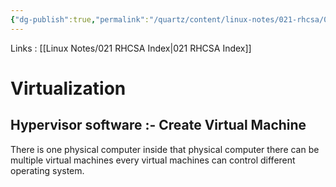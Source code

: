 ```yaml
---
{"dg-publish":true,"permalink":"/quartz/content/linux-notes/021-rhcsa/021-1-fundamentals-of-computer/021-1-8-virtualization/","noteIcon":"","created":"2023-10-14T22:10:59.515+05:30","updated":"2023-10-14T17:25:19.710+05:30"}
---
```


Links : [[Linux Notes/021 RHCSA Index\|021 RHCSA Index]]

# Virtualization

<style> .container {font-family: sans-serif; text-align: center;} .button-wrapper button {z-index: 1;height: 40px; width: 100px; margin: 10px;padding: 5px;} .excalidraw .App-menu_top .buttonList { display: flex;} .excalidraw-wrapper { height: 800px; margin: 50px; position: relative;} :root[dir="ltr"] .excalidraw .layer-ui__wrapper .zen-mode-transition.App-menu_bottom--transition-left {transform: none;} </style><script src="https://cdn.jsdelivr.net/npm/react@17/umd/react.production.min.js"></script><script src="https://cdn.jsdelivr.net/npm/react-dom@17/umd/react-dom.production.min.js"></script><script type="text/javascript" src="https://cdn.jsdelivr.net/npm/@excalidraw/excalidraw@0/dist/excalidraw.production.min.js"></script><div id="Virtualizationexcalidraw.md1"></div><script>(function(){const InitialData={"type":"excalidraw","version":2,"source":"https://github.com/zsviczian/obsidian-excalidraw-plugin/releases/tag/1.9.19","elements":[{"id":"QmKlTUI9G6iCQ_LeWNNOa","type":"rectangle","x":-212.5416259765625,"y":-198.1614532470703,"width":456,"height":244.00001525878906,"angle":0,"strokeColor":"#1e1e1e","backgroundColor":"transparent","fillStyle":"hachure","strokeWidth":1,"strokeStyle":"solid","roughness":1,"opacity":100,"groupIds":[],"frameId":null,"roundness":{"type":3},"seed":1634334330,"version":97,"versionNonce":1083957370,"isDeleted":false,"boundElements":[{"id":"MG77zlRuOI1tdZ3j0Js_k","type":"arrow"}],"updated":1694857293769,"link":null,"locked":false},{"id":"BKqFr7j8JnU9x3ECRIqGx","type":"rectangle","x":-181.54165649414062,"y":-164.66144561767578,"width":108,"height":59,"angle":0,"strokeColor":"#1e1e1e","backgroundColor":"transparent","fillStyle":"hachure","strokeWidth":1,"strokeStyle":"solid","roughness":1,"opacity":100,"groupIds":[],"frameId":null,"roundness":{"type":3},"seed":120241786,"version":38,"versionNonce":2048327334,"isDeleted":false,"boundElements":[{"type":"text","id":"xT4wi9YH"}],"updated":1694857250038,"link":null,"locked":false},{"id":"xT4wi9YH","type":"text","x":-140.37165069580078,"y":-147.66144561767578,"width":25.659988403320312,"height":25,"angle":0,"strokeColor":"#1e1e1e","backgroundColor":"transparent","fillStyle":"hachure","strokeWidth":1,"strokeStyle":"solid","roughness":1,"opacity":100,"groupIds":[],"frameId":null,"roundness":null,"seed":201366074,"version":3,"versionNonce":1048334374,"isDeleted":false,"boundElements":null,"updated":1694857248718,"link":null,"locked":false,"text":"VM","rawText":"VM","fontSize":20,"fontFamily":1,"textAlign":"center","verticalAlign":"middle","baseline":17,"containerId":"BKqFr7j8JnU9x3ECRIqGx","originalText":"VM","lineHeight":1.25},{"type":"rectangle","version":65,"versionNonce":839718246,"isDeleted":false,"id":"IXt5uP7zUZYVER_pqYcbw","fillStyle":"hachure","strokeWidth":1,"strokeStyle":"solid","roughness":1,"opacity":100,"angle":0,"x":-44.54150390625,"y":-167.6614532470703,"strokeColor":"#1e1e1e","backgroundColor":"transparent","width":108,"height":59,"seed":936970810,"groupIds":[],"frameId":null,"roundness":{"type":3},"boundElements":[{"type":"text","id":"XnFSkzLK"}],"updated":1694857253420,"link":null,"locked":false},{"id":"XnFSkzLK","type":"text","x":-3.3714981079101562,"y":-150.6614532470703,"width":25.659988403320312,"height":25,"angle":0,"strokeColor":"#1e1e1e","backgroundColor":"transparent","fillStyle":"hachure","strokeWidth":1,"strokeStyle":"solid","roughness":1,"opacity":100,"groupIds":[],"frameId":null,"roundness":null,"seed":1276723066,"version":3,"versionNonce":509941478,"isDeleted":false,"boundElements":null,"updated":1694857251572,"link":null,"locked":false,"text":"VM","rawText":"VM","fontSize":20,"fontFamily":1,"textAlign":"center","verticalAlign":"middle","baseline":17,"containerId":"IXt5uP7zUZYVER_pqYcbw","originalText":"VM","lineHeight":1.25},{"type":"rectangle","version":101,"versionNonce":784614438,"isDeleted":false,"id":"MAXP2myjSI-8HqKAJ2pbE","fillStyle":"hachure","strokeWidth":1,"strokeStyle":"solid","roughness":1,"opacity":100,"angle":0,"x":91.4583740234375,"y":-168.328125,"strokeColor":"#1e1e1e","backgroundColor":"transparent","width":108,"height":59,"seed":382123130,"groupIds":[],"frameId":null,"roundness":{"type":3},"boundElements":[{"type":"text","id":"Mj71dcRL"}],"updated":1694857256768,"link":null,"locked":false},{"id":"Mj71dcRL","type":"text","x":132.62837982177734,"y":-151.328125,"width":25.659988403320312,"height":25,"angle":0,"strokeColor":"#1e1e1e","backgroundColor":"transparent","fillStyle":"hachure","strokeWidth":1,"strokeStyle":"solid","roughness":1,"opacity":100,"groupIds":[],"frameId":null,"roundness":null,"seed":1788628154,"version":3,"versionNonce":1609889190,"isDeleted":false,"boundElements":null,"updated":1694857255012,"link":null,"locked":false,"text":"VM","rawText":"VM","fontSize":20,"fontFamily":1,"textAlign":"center","verticalAlign":"middle","baseline":17,"containerId":"MAXP2myjSI-8HqKAJ2pbE","originalText":"VM","lineHeight":1.25},{"type":"rectangle","version":85,"versionNonce":931260838,"isDeleted":false,"id":"Mm92-YJOAG4OX8NlZ4-4Z","fillStyle":"hachure","strokeWidth":1,"strokeStyle":"solid","roughness":1,"opacity":100,"angle":0,"x":-36.5416259765625,"y":-45.661468505859375,"strokeColor":"#1e1e1e","backgroundColor":"transparent","width":108,"height":59,"seed":10393274,"groupIds":[],"frameId":null,"roundness":{"type":3},"boundElements":[{"type":"text","id":"09DoWwwc"}],"updated":1694857262568,"link":null,"locked":false},{"id":"09DoWwwc","type":"text","x":4.628379821777344,"y":-28.661468505859375,"width":25.659988403320312,"height":25,"angle":0,"strokeColor":"#1e1e1e","backgroundColor":"transparent","fillStyle":"hachure","strokeWidth":1,"strokeStyle":"solid","roughness":1,"opacity":100,"groupIds":[],"frameId":null,"roundness":null,"seed":2140512058,"version":3,"versionNonce":1544944422,"isDeleted":false,"boundElements":null,"updated":1694857260942,"link":null,"locked":false,"text":"VM","rawText":"VM","fontSize":20,"fontFamily":1,"textAlign":"center","verticalAlign":"middle","baseline":17,"containerId":"Mm92-YJOAG4OX8NlZ4-4Z","originalText":"VM","lineHeight":1.25},{"type":"rectangle","version":58,"versionNonce":1167064422,"isDeleted":false,"id":"f9sgegNJRyH-rFoAHfT90","fillStyle":"hachure","strokeWidth":1,"strokeStyle":"solid","roughness":1,"opacity":100,"angle":0,"x":93.4583740234375,"y":-46.994781494140625,"strokeColor":"#1e1e1e","backgroundColor":"transparent","width":108,"height":59,"seed":1555142906,"groupIds":[],"frameId":null,"roundness":{"type":3},"boundElements":[{"type":"text","id":"UB6GIS4m"}],"updated":1694857268987,"link":null,"locked":false},{"id":"UB6GIS4m","type":"text","x":134.62837982177734,"y":-29.994781494140625,"width":25.659988403320312,"height":25,"angle":0,"strokeColor":"#1e1e1e","backgroundColor":"transparent","fillStyle":"hachure","strokeWidth":1,"strokeStyle":"solid","roughness":1,"opacity":100,"groupIds":[],"frameId":null,"roundness":null,"seed":413849466,"version":3,"versionNonce":369229542,"isDeleted":false,"boundElements":null,"updated":1694857267588,"link":null,"locked":false,"text":"VM","rawText":"VM","fontSize":20,"fontFamily":1,"textAlign":"center","verticalAlign":"middle","baseline":17,"containerId":"f9sgegNJRyH-rFoAHfT90","originalText":"VM","lineHeight":1.25},{"type":"rectangle","version":55,"versionNonce":1374075494,"isDeleted":false,"id":"GQqDU0Y1t_P5DcuQTS4m1","fillStyle":"hachure","strokeWidth":1,"strokeStyle":"solid","roughness":1,"opacity":100,"angle":0,"x":-180.875,"y":-47.994781494140625,"strokeColor":"#1e1e1e","backgroundColor":"transparent","width":108,"height":59,"seed":670090042,"groupIds":[],"frameId":null,"roundness":{"type":3},"boundElements":[{"type":"text","id":"mBUJMU8r"},{"id":"FrUolBDJ1HIoIHHe2Q3KH","type":"arrow"}],"updated":1694857300785,"link":null,"locked":false},{"id":"mBUJMU8r","type":"text","x":-139.70499420166016,"y":-30.994781494140625,"width":25.659988403320312,"height":25,"angle":0,"strokeColor":"#1e1e1e","backgroundColor":"transparent","fillStyle":"hachure","strokeWidth":1,"strokeStyle":"solid","roughness":1,"opacity":100,"groupIds":[],"frameId":null,"roundness":null,"seed":583975418,"version":3,"versionNonce":1385622630,"isDeleted":false,"boundElements":null,"updated":1694857258070,"link":null,"locked":false,"text":"VM","rawText":"VM","fontSize":20,"fontFamily":1,"textAlign":"center","verticalAlign":"middle","baseline":17,"containerId":"GQqDU0Y1t_P5DcuQTS4m1","originalText":"VM","lineHeight":1.25},{"id":"MG77zlRuOI1tdZ3j0Js_k","type":"arrow","x":135.4583740234375,"y":71.171875,"width":2.6666259765625,"height":98.66668701171875,"angle":0,"strokeColor":"#1e1e1e","backgroundColor":"transparent","fillStyle":"hachure","strokeWidth":1,"strokeStyle":"solid","roughness":1,"opacity":100,"groupIds":[],"frameId":null,"roundness":{"type":2},"seed":1119314086,"version":71,"versionNonce":146008314,"isDeleted":false,"boundElements":null,"updated":1694857332603,"link":null,"locked":false,"points":[[0,0],[2.6666259765625,98.66668701171875]],"lastCommittedPoint":null,"startBinding":{"elementId":"QmKlTUI9G6iCQ_LeWNNOa","focus":-0.5015973241926905,"gap":25.33331298828125},"endBinding":{"elementId":"Krevupi3","focus":-0.05488105631143857,"gap":13.33331298828125},"startArrowhead":null,"endArrowhead":"arrow"},{"id":"FrUolBDJ1HIoIHHe2Q3KH","type":"arrow","x":-141.875,"y":25.83856201171875,"width":2,"height":119.33331298828125,"angle":0,"strokeColor":"#1e1e1e","backgroundColor":"transparent","fillStyle":"hachure","strokeWidth":1,"strokeStyle":"solid","roughness":1,"opacity":100,"groupIds":[],"frameId":null,"roundness":{"type":2},"seed":838713658,"version":62,"versionNonce":916408250,"isDeleted":false,"boundElements":null,"updated":1694857329737,"link":null,"locked":false,"points":[[0,0],[-2,119.33331298828125]],"lastCommittedPoint":null,"startBinding":{"elementId":"GQqDU0Y1t_P5DcuQTS4m1","focus":0.2616228348823514,"gap":14.833343505859375},"endBinding":{"elementId":"jeP0sZvD","focus":-0.1329278452656827,"gap":12},"startArrowhead":null,"endArrowhead":"arrow"},{"id":"Krevupi3","type":"text","x":56.125,"y":183.171875,"width":175.03982543945312,"height":25,"angle":0,"strokeColor":"#1e1e1e","backgroundColor":"transparent","fillStyle":"hachure","strokeWidth":1,"strokeStyle":"solid","roughness":1,"opacity":100,"groupIds":[],"frameId":null,"roundness":null,"seed":1830541542,"version":39,"versionNonce":989903290,"isDeleted":false,"boundElements":[{"id":"MG77zlRuOI1tdZ3j0Js_k","type":"arrow"}],"updated":1694857332603,"link":null,"locked":false,"text":"Physical Computer","rawText":"Physical Computer","fontSize":20,"fontFamily":1,"textAlign":"left","verticalAlign":"top","baseline":17,"containerId":null,"originalText":"Physical Computer","lineHeight":1.25},{"id":"jeP0sZvD","type":"text","x":-216.875,"y":157.171875,"width":167.49986267089844,"height":25,"angle":0,"strokeColor":"#1e1e1e","backgroundColor":"transparent","fillStyle":"hachure","strokeWidth":1,"strokeStyle":"solid","roughness":1,"opacity":100,"groupIds":[],"frameId":null,"roundness":null,"seed":953264614,"version":42,"versionNonce":965886074,"isDeleted":false,"boundElements":[{"id":"FrUolBDJ1HIoIHHe2Q3KH","type":"arrow"}],"updated":1694857329737,"link":null,"locked":false,"text":"Independent VM's","rawText":"Independent VM's","fontSize":20,"fontFamily":1,"textAlign":"left","verticalAlign":"top","baseline":17,"containerId":null,"originalText":"Independent VM's","lineHeight":1.25},{"id":"jzY62PhY","type":"text","x":117.125,"y":-16.828125,"width":10,"height":25,"angle":0,"strokeColor":"#1e1e1e","backgroundColor":"transparent","fillStyle":"hachure","strokeWidth":1,"strokeStyle":"solid","roughness":1,"opacity":100,"groupIds":[],"frameId":null,"roundness":null,"seed":796255354,"version":2,"versionNonce":1123435366,"isDeleted":true,"boundElements":null,"updated":1694857264994,"link":null,"locked":false,"text":"","rawText":"","fontSize":20,"fontFamily":1,"textAlign":"left","verticalAlign":"top","baseline":17,"containerId":null,"originalText":"","lineHeight":1.25}],"appState":{"theme":"dark","viewBackgroundColor":"#ffffff","currentItemStrokeColor":"#1e1e1e","currentItemBackgroundColor":"transparent","currentItemFillStyle":"hachure","currentItemStrokeWidth":1,"currentItemStrokeStyle":"solid","currentItemRoughness":1,"currentItemOpacity":100,"currentItemFontFamily":1,"currentItemFontSize":20,"currentItemTextAlign":"left","currentItemStartArrowhead":null,"currentItemEndArrowhead":"arrow","scrollX":247.125,"scrollY":297.171875,"zoom":{"value":1},"currentItemRoundness":"round","gridSize":null,"gridColor":{"Bold":"#C9C9C9FF","Regular":"#EDEDEDFF"},"currentStrokeOptions":null,"previousGridSize":null,"frameRendering":{"enabled":true,"clip":true,"name":true,"outline":true}},"files":{}};InitialData.scrollToContent=true;App=()=>{const e=React.useRef(null),t=React.useRef(null),[n,i]=React.useState({width:void 0,height:void 0});return React.useEffect(()=>{i({width:t.current.getBoundingClientRect().width,height:t.current.getBoundingClientRect().height});const e=()=>{i({width:t.current.getBoundingClientRect().width,height:t.current.getBoundingClientRect().height})};return window.addEventListener("resize",e),()=>window.removeEventListener("resize",e)},[t]),React.createElement(React.Fragment,null,React.createElement("div",{className:"excalidraw-wrapper",ref:t},React.createElement(ExcalidrawLib.Excalidraw,{ref:e,width:n.width,height:n.height,initialData:InitialData,viewModeEnabled:!0,zenModeEnabled:!0,gridModeEnabled:!1})))},excalidrawWrapper=document.getElementById("Virtualizationexcalidraw.md1");ReactDOM.render(React.createElement(App),excalidrawWrapper);})();</script>

## Hypervisor software :- Create Virtual Machine

  There is one physical computer inside that physical computer there can be multiple virtual machines every virtual machines can control different operating system.


<div id="Virtualization_2excalidraw.md2"></div><script>(function(){const InitialData={"type":"excalidraw","version":2,"source":"https://github.com/zsviczian/obsidian-excalidraw-plugin/releases/tag/1.9.19","elements":[{"id":"f7RZIvSGGXM_IvIhiiJxn","type":"rectangle","x":-205.875,"y":-180.66144561767578,"width":104,"height":87,"angle":0,"strokeColor":"#1e1e1e","backgroundColor":"transparent","fillStyle":"hachure","strokeWidth":1,"strokeStyle":"solid","roughness":1,"opacity":100,"groupIds":[],"frameId":null,"roundness":{"type":3},"seed":661566438,"version":57,"versionNonce":554021754,"isDeleted":false,"boundElements":[{"type":"text","id":"t6H2eL58"}],"updated":1694858018395,"link":null,"locked":false},{"id":"t6H2eL58","type":"text","x":-183.9949722290039,"y":-162.16144561767578,"width":60.23994445800781,"height":50,"angle":0,"strokeColor":"#1e1e1e","backgroundColor":"transparent","fillStyle":"hachure","strokeWidth":1,"strokeStyle":"solid","roughness":1,"opacity":100,"groupIds":[],"frameId":null,"roundness":null,"seed":202014330,"version":13,"versionNonce":570218790,"isDeleted":false,"boundElements":null,"updated":1694858018395,"link":null,"locked":false,"text":"Guest\nOS","rawText":"Guest\nOS","fontSize":20,"fontFamily":1,"textAlign":"center","verticalAlign":"middle","baseline":42,"containerId":"f7RZIvSGGXM_IvIhiiJxn","originalText":"Guest\nOS","lineHeight":1.25},{"type":"rectangle","version":105,"versionNonce":733295674,"isDeleted":false,"id":"_1iXS1YQIWWeH7YspnpCm","fillStyle":"hachure","strokeWidth":1,"strokeStyle":"solid","roughness":1,"opacity":100,"angle":0,"x":55.45831298828125,"y":-176.9947967529297,"strokeColor":"#1e1e1e","backgroundColor":"transparent","width":104,"height":87,"seed":2102741478,"groupIds":[],"frameId":null,"roundness":{"type":3},"boundElements":[{"type":"text","id":"IGBtjqrv"}],"updated":1694858018396,"link":null,"locked":false},{"id":"IGBtjqrv","type":"text","x":77.33834075927734,"y":-158.4947967529297,"width":60.23994445800781,"height":50,"angle":0,"strokeColor":"#1e1e1e","backgroundColor":"transparent","fillStyle":"hachure","strokeWidth":1,"strokeStyle":"solid","roughness":1,"opacity":100,"groupIds":[],"frameId":null,"roundness":null,"seed":2005050234,"version":13,"versionNonce":2089993318,"isDeleted":false,"boundElements":null,"updated":1694858018396,"link":null,"locked":false,"text":"Guest\nOS","rawText":"Guest\nOS","fontSize":20,"fontFamily":1,"textAlign":"center","verticalAlign":"middle","baseline":42,"containerId":"_1iXS1YQIWWeH7YspnpCm","originalText":"Guest\nOS","lineHeight":1.25},{"type":"rectangle","version":84,"versionNonce":1580637434,"isDeleted":false,"id":"B18IS3xa03yQGmbKpcuoQ","fillStyle":"hachure","strokeWidth":1,"strokeStyle":"solid","roughness":1,"opacity":100,"angle":0,"x":-75.2083740234375,"y":-178.9947967529297,"strokeColor":"#1e1e1e","backgroundColor":"transparent","width":104,"height":87,"seed":944892346,"groupIds":[],"frameId":null,"roundness":{"type":3},"boundElements":[{"type":"text","id":"hA0yaQvN"}],"updated":1694858018396,"link":null,"locked":false},{"id":"hA0yaQvN","type":"text","x":-53.328346252441406,"y":-160.4947967529297,"width":60.23994445800781,"height":50,"angle":0,"strokeColor":"#1e1e1e","backgroundColor":"transparent","fillStyle":"hachure","strokeWidth":1,"strokeStyle":"solid","roughness":1,"opacity":100,"groupIds":[],"frameId":null,"roundness":null,"seed":1565901050,"version":13,"versionNonce":1003046822,"isDeleted":false,"boundElements":null,"updated":1694858018396,"link":null,"locked":false,"text":"Guest\nOS","rawText":"Guest\nOS","fontSize":20,"fontFamily":1,"textAlign":"center","verticalAlign":"middle","baseline":42,"containerId":"B18IS3xa03yQGmbKpcuoQ","originalText":"Guest\nOS","lineHeight":1.25},{"type":"rectangle","version":167,"versionNonce":906816954,"isDeleted":false,"id":"joN8OuGgFsKJwWJIhJa7n","fillStyle":"hachure","strokeWidth":1,"strokeStyle":"solid","roughness":1,"opacity":100,"angle":0,"x":174.791748046875,"y":-178.6614532470703,"strokeColor":"#1e1e1e","backgroundColor":"transparent","width":104,"height":87,"seed":1763822586,"groupIds":[],"frameId":null,"roundness":{"type":3},"boundElements":[{"type":"text","id":"0vWSUTFA"}],"updated":1694858018396,"link":null,"locked":false},{"id":"0vWSUTFA","type":"text","x":196.6717758178711,"y":-160.1614532470703,"width":60.23994445800781,"height":50,"angle":0,"strokeColor":"#1e1e1e","backgroundColor":"transparent","fillStyle":"hachure","strokeWidth":1,"strokeStyle":"solid","roughness":1,"opacity":100,"groupIds":[],"frameId":null,"roundness":null,"seed":1899570682,"version":13,"versionNonce":801989350,"isDeleted":false,"boundElements":null,"updated":1694858018396,"link":null,"locked":false,"text":"Guest\nOS","rawText":"Guest\nOS","fontSize":20,"fontFamily":1,"textAlign":"center","verticalAlign":"middle","baseline":42,"containerId":"joN8OuGgFsKJwWJIhJa7n","originalText":"Guest\nOS","lineHeight":1.25},{"id":"JNhf9-nnXfY7m6fk7pM-v","type":"rectangle","x":-170.1174982244318,"y":-38.70689253373587,"width":426.666748046875,"height":118,"angle":0,"strokeColor":"#1e1e1e","backgroundColor":"transparent","fillStyle":"hachure","strokeWidth":1,"strokeStyle":"solid","roughness":1,"opacity":100,"groupIds":[],"frameId":null,"roundness":{"type":3},"seed":929936614,"version":97,"versionNonce":140191354,"isDeleted":false,"boundElements":null,"updated":1694858018396,"link":null,"locked":false},{"type":"rectangle","version":186,"versionNonce":455874086,"isDeleted":false,"id":"71UQRTtL0qNM0B1EiBQy9","fillStyle":"hachure","strokeWidth":1,"strokeStyle":"solid","roughness":1,"opacity":100,"angle":0,"x":-163.0265558416193,"y":108.95976396040487,"strokeColor":"#1e1e1e","backgroundColor":"transparent","width":426.666748046875,"height":118,"seed":1942335270,"groupIds":[],"frameId":null,"roundness":{"type":3},"boundElements":[],"updated":1694858018396,"link":null,"locked":false},{"type":"rectangle","version":161,"versionNonce":233064250,"isDeleted":false,"id":"xmWqXEwSSvgYVJG2n2X3z","fillStyle":"hachure","strokeWidth":1,"strokeStyle":"solid","roughness":1,"opacity":100,"angle":0,"x":-162.82932350852275,"y":262.86874389648426,"strokeColor":"#1e1e1e","backgroundColor":"transparent","width":427,"height":118,"seed":1241381094,"groupIds":[],"frameId":null,"roundness":{"type":3},"boundElements":[{"type":"text","id":"PWLVVdDL"}],"updated":1694858018396,"link":null,"locked":false},{"id":"PWLVVdDL","type":"text","x":5.97071006081319,"y":309.36874389648426,"width":89.39993286132812,"height":25,"angle":0,"strokeColor":"#1e1e1e","backgroundColor":"transparent","fillStyle":"hachure","strokeWidth":1,"strokeStyle":"solid","roughness":1,"opacity":100,"groupIds":[],"frameId":null,"roundness":null,"seed":58004666,"version":12,"versionNonce":1725063526,"isDeleted":false,"boundElements":null,"updated":1694858018397,"link":null,"locked":false,"text":"Hardware","rawText":"Hardware","fontSize":20,"fontFamily":1,"textAlign":"center","verticalAlign":"middle","baseline":17,"containerId":"xmWqXEwSSvgYVJG2n2X3z","originalText":"Hardware","lineHeight":1.25},{"id":"wD43S2Iw","type":"text","x":-174.31818181818193,"y":-217.8693181818183,"width":25.659988403320312,"height":25,"angle":0,"strokeColor":"#1e1e1e","backgroundColor":"transparent","fillStyle":"hachure","strokeWidth":1,"strokeStyle":"solid","roughness":1,"opacity":100,"groupIds":[],"frameId":null,"roundness":null,"seed":1682718586,"version":6,"versionNonce":1863012346,"isDeleted":false,"boundElements":null,"updated":1694858018397,"link":null,"locked":false,"text":"VM","rawText":"VM","fontSize":20,"fontFamily":1,"textAlign":"left","verticalAlign":"top","baseline":17,"containerId":null,"originalText":"VM","lineHeight":1.25},{"id":"8Hd9UdeR","type":"text","x":-37.954545454545496,"y":-210.596590909091,"width":25.659988403320312,"height":25,"angle":0,"strokeColor":"#1e1e1e","backgroundColor":"transparent","fillStyle":"hachure","strokeWidth":1,"strokeStyle":"solid","roughness":1,"opacity":100,"groupIds":[],"frameId":null,"roundness":null,"seed":932401978,"version":6,"versionNonce":1443710118,"isDeleted":false,"boundElements":null,"updated":1694858018397,"link":null,"locked":false,"text":"VM","rawText":"VM","fontSize":20,"fontFamily":1,"textAlign":"left","verticalAlign":"top","baseline":17,"containerId":null,"originalText":"VM","lineHeight":1.25},{"id":"Jjvo1PT5","type":"text","x":80.2272727272728,"y":-205.14204545454555,"width":25.659988403320312,"height":25,"angle":0,"strokeColor":"#1e1e1e","backgroundColor":"transparent","fillStyle":"hachure","strokeWidth":1,"strokeStyle":"solid","roughness":1,"opacity":100,"groupIds":[],"frameId":null,"roundness":null,"seed":288755450,"version":6,"versionNonce":1339244730,"isDeleted":false,"boundElements":null,"updated":1694858018397,"link":null,"locked":false,"text":"VM","rawText":"VM","fontSize":20,"fontFamily":1,"textAlign":"left","verticalAlign":"top","baseline":17,"containerId":null,"originalText":"VM","lineHeight":1.25},{"id":"UYfMCKy2","type":"text","x":212.95454545454555,"y":-216.0511363636365,"width":25.659988403320312,"height":25,"angle":0,"strokeColor":"#1e1e1e","backgroundColor":"transparent","fillStyle":"hachure","strokeWidth":1,"strokeStyle":"solid","roughness":1,"opacity":100,"groupIds":[],"frameId":null,"roundness":null,"seed":988508858,"version":6,"versionNonce":982106086,"isDeleted":false,"boundElements":null,"updated":1694858018397,"link":null,"locked":false,"text":"VM","rawText":"VM","fontSize":20,"fontFamily":1,"textAlign":"left","verticalAlign":"top","baseline":17,"containerId":null,"originalText":"VM","lineHeight":1.25},{"id":"Rg9kwgfI","type":"text","x":0.2272727272726911,"y":16.676136363636374,"width":95.05989074707031,"height":25,"angle":0,"strokeColor":"#1e1e1e","backgroundColor":"transparent","fillStyle":"hachure","strokeWidth":1,"strokeStyle":"solid","roughness":1,"opacity":100,"groupIds":[],"frameId":null,"roundness":null,"seed":455166074,"version":14,"versionNonce":1541347706,"isDeleted":false,"boundElements":null,"updated":1694858018397,"link":null,"locked":false,"text":"HyperVisor","rawText":"HyperVisor","fontSize":20,"fontFamily":1,"textAlign":"left","verticalAlign":"top","baseline":17,"containerId":null,"originalText":"HyperVisor","lineHeight":1.25},{"id":"cTYQsWkP","type":"text","x":0.2272727272726911,"y":156.6761363636365,"width":80.93992614746094,"height":25,"angle":0,"strokeColor":"#1e1e1e","backgroundColor":"transparent","fillStyle":"hachure","strokeWidth":1,"strokeStyle":"solid","roughness":1,"opacity":100,"groupIds":[],"frameId":null,"roundness":null,"seed":903307834,"version":15,"versionNonce":676647718,"isDeleted":false,"boundElements":null,"updated":1694858018397,"link":null,"locked":false,"text":"Host OS","rawText":"Host OS","fontSize":20,"fontFamily":1,"textAlign":"left","verticalAlign":"top","baseline":17,"containerId":null,"originalText":"Host OS","lineHeight":1.25},{"id":"hyNkiIPx","type":"text","x":294.77272727272754,"y":154.85795454545473,"width":200.4198455810547,"height":25,"angle":0,"strokeColor":"#1e1e1e","backgroundColor":"transparent","fillStyle":"hachure","strokeWidth":1,"strokeStyle":"solid","roughness":1,"opacity":100,"groupIds":[],"frameId":null,"roundness":null,"seed":225134202,"version":106,"versionNonce":1383193146,"isDeleted":false,"boundElements":null,"updated":1694858018397,"link":null,"locked":false,"text":"Windows/Linux/macos","rawText":"Windows/Linux/macos","fontSize":20,"fontFamily":1,"textAlign":"left","verticalAlign":"top","baseline":17,"containerId":null,"originalText":"Windows/Linux/macos","lineHeight":1.25},{"id":"HRNI3mf7","type":"text","x":314.1667036576706,"y":313.6458518288356,"width":156.7998504638672,"height":25,"angle":0,"strokeColor":"#1e1e1e","backgroundColor":"transparent","fillStyle":"hachure","strokeWidth":1,"strokeStyle":"solid","roughness":1,"opacity":100,"groupIds":[],"frameId":null,"roundness":null,"seed":1455714042,"version":79,"versionNonce":702250598,"isDeleted":false,"boundElements":null,"updated":1694858018397,"link":null,"locked":false,"text":"Laptop/Desktop","rawText":"Laptop/Desktop","fontSize":20,"fontFamily":1,"textAlign":"left","verticalAlign":"top","baseline":17,"containerId":null,"originalText":"Laptop/Desktop","lineHeight":1.25},{"id":"jcimOGso","type":"text","x":-323.0454545454548,"y":525.7670454545458,"width":79.37991333007812,"height":25,"angle":0,"strokeColor":"#1e1e1e","backgroundColor":"transparent","fillStyle":"hachure","strokeWidth":1,"strokeStyle":"solid","roughness":1,"opacity":100,"groupIds":[],"frameId":null,"roundness":null,"seed":1922196710,"version":14,"versionNonce":309232378,"isDeleted":false,"boundElements":null,"updated":1694858018398,"link":null,"locked":false,"text":"Desktop","rawText":"Desktop","fontSize":20,"fontFamily":1,"textAlign":"left","verticalAlign":"top","baseline":17,"containerId":null,"originalText":"Desktop","lineHeight":1.25},{"id":"osdlFkH9","type":"text","x":-364.5605857155542,"y":595.7064292214138,"width":196.65985107421875,"height":50,"angle":0,"strokeColor":"#1e1e1e","backgroundColor":"transparent","fillStyle":"hachure","strokeWidth":1,"strokeStyle":"solid","roughness":1,"opacity":100,"groupIds":[],"frameId":null,"roundness":null,"seed":297311590,"version":86,"versionNonce":830582330,"isDeleted":false,"boundElements":null,"updated":1694858091726,"link":null,"locked":false,"text":"VMware Workstation\nVMware fusion","rawText":"VMware Workstation\nVMware fusion","fontSize":20,"fontFamily":1,"textAlign":"left","verticalAlign":"top","baseline":42,"containerId":null,"originalText":"VMware Workstation\nVMware fusion","lineHeight":1.25},{"id":"a5uUQH4V","type":"text","x":-354.19694935191785,"y":675.8882474032321,"width":90.13993835449219,"height":25,"angle":0,"strokeColor":"#1e1e1e","backgroundColor":"transparent","fillStyle":"hachure","strokeWidth":1,"strokeStyle":"solid","roughness":1,"opacity":100,"groupIds":[],"frameId":null,"roundness":null,"seed":1811969830,"version":52,"versionNonce":25889786,"isDeleted":false,"boundElements":[{"id":"O6kZQH4m-3zLhWT0CeYEo","type":"arrow"}],"updated":1694858083041,"link":null,"locked":false,"text":"Hyper V  ","rawText":"Hyper V  ","fontSize":20,"fontFamily":1,"textAlign":"left","verticalAlign":"top","baseline":17,"containerId":null,"originalText":"Hyper V  ","lineHeight":1.25},{"id":"GR8z4jRU","type":"text","x":-359.4696766246451,"y":734.7973688299012,"width":184.13986206054688,"height":50,"angle":0,"strokeColor":"#1e1e1e","backgroundColor":"transparent","fillStyle":"hachure","strokeWidth":1,"strokeStyle":"solid","roughness":1,"opacity":100,"groupIds":[],"frameId":null,"roundness":null,"seed":1163451558,"version":112,"versionNonce":880556730,"isDeleted":false,"boundElements":null,"updated":1694858096372,"link":null,"locked":false,"text":"Oracle Virtual Box\nQuemu","rawText":"Oracle Virtual Box\nQuemu","fontSize":20,"fontFamily":1,"textAlign":"left","verticalAlign":"top","baseline":42,"containerId":null,"originalText":"Oracle Virtual Box\nQuemu","lineHeight":1.25},{"id":"rmsymwQD","type":"text","x":232.07894373421726,"y":515.2620627663357,"width":61.69993591308594,"height":25,"angle":0,"strokeColor":"#1e1e1e","backgroundColor":"transparent","fillStyle":"hachure","strokeWidth":1,"strokeStyle":"solid","roughness":1,"opacity":100,"groupIds":[],"frameId":null,"roundness":null,"seed":883155302,"version":57,"versionNonce":1107663910,"isDeleted":false,"boundElements":null,"updated":1694858136827,"link":null,"locked":false,"text":"Server","rawText":"Server","fontSize":20,"fontFamily":1,"textAlign":"left","verticalAlign":"top","baseline":17,"containerId":null,"originalText":"Server","lineHeight":1.25},{"id":"iIOzs3WL","type":"text","x":196.45613853377534,"y":582.8713773476962,"width":165.89990234375,"height":50,"angle":0,"strokeColor":"#1e1e1e","backgroundColor":"transparent","fillStyle":"hachure","strokeWidth":1,"strokeStyle":"solid","roughness":1,"opacity":100,"groupIds":[],"frameId":null,"roundness":null,"seed":2059615910,"version":59,"versionNonce":1724032570,"isDeleted":false,"boundElements":null,"updated":1694858140643,"link":null,"locked":false,"text":"VMware ESXI OS\nHyper V","rawText":"VMware ESXI OS\nHyper V","fontSize":20,"fontFamily":1,"textAlign":"left","verticalAlign":"top","baseline":42,"containerId":null,"originalText":"VMware ESXI OS\nHyper V","lineHeight":1.25},{"id":"rFO65f8d","type":"text","x":202.5842840021309,"y":661.7266321663909,"width":37.91998291015625,"height":25,"angle":0,"strokeColor":"#1e1e1e","backgroundColor":"transparent","fillStyle":"hachure","strokeWidth":1,"strokeStyle":"solid","roughness":1,"opacity":100,"groupIds":[],"frameId":null,"roundness":null,"seed":1395295078,"version":83,"versionNonce":1286052666,"isDeleted":false,"boundElements":[{"id":"dUqL3kNkeM-NFW9Iz4CZU","type":"arrow"}],"updated":1694858202937,"link":null,"locked":false,"text":"KVM","rawText":"KVM","fontSize":20,"fontFamily":1,"textAlign":"left","verticalAlign":"top","baseline":17,"containerId":null,"originalText":"KVM","lineHeight":1.25},{"id":"_njDoftAOMlEuVDlsnAgD","type":"line","x":-327.5908757990059,"y":559.1003737016163,"width":87.27272727272731,"height":2.4242054332387397,"angle":0,"strokeColor":"#1e1e1e","backgroundColor":"transparent","fillStyle":"hachure","strokeWidth":1,"strokeStyle":"solid","roughness":1,"opacity":100,"groupIds":[],"frameId":null,"roundness":{"type":2},"seed":510300922,"version":41,"versionNonce":1424890726,"isDeleted":false,"boundElements":null,"updated":1694858018398,"link":null,"locked":false,"points":[[0,0],[87.27272727272731,-2.4242054332387397]],"lastCommittedPoint":null,"startBinding":null,"endBinding":null,"startArrowhead":null,"endArrowhead":null},{"id":"bQtxk1itoxFLk95wvz2NE","type":"line","x":235.64840297506333,"y":554.4538463245743,"width":56.96977095170462,"height":2.424205433238626,"angle":0,"strokeColor":"#1e1e1e","backgroundColor":"transparent","fillStyle":"hachure","strokeWidth":1,"strokeStyle":"solid","roughness":1,"opacity":100,"groupIds":[],"frameId":null,"roundness":{"type":2},"seed":2045351910,"version":57,"versionNonce":1266316474,"isDeleted":false,"boundElements":null,"updated":1694858131300,"link":null,"locked":false,"points":[[0,0],[56.96977095170462,-2.424205433238626]],"lastCommittedPoint":null,"startBinding":null,"endBinding":null,"startArrowhead":null,"endArrowhead":null},{"id":"9HNrPI8E","type":"text","x":-123.20831298828125,"y":613.2930616898974,"width":42.31996154785156,"height":25,"angle":0,"strokeColor":"#1e1e1e","backgroundColor":"transparent","fillStyle":"hachure","strokeWidth":1,"strokeStyle":"solid","roughness":1,"opacity":100,"groupIds":[],"frameId":null,"roundness":null,"seed":2144491578,"version":37,"versionNonce":621251194,"isDeleted":false,"boundElements":null,"updated":1694858028998,"link":null,"locked":false,"text":"Paid","rawText":"Paid","fontSize":20,"fontFamily":1,"textAlign":"left","verticalAlign":"top","baseline":17,"containerId":null,"originalText":"Paid","lineHeight":1.25},{"id":"8S5_rnZsIMgaoY8NXVGnJ","type":"freedraw","x":-155.87493896484375,"y":591.9597334428271,"width":18.666748046875,"height":62,"angle":0,"strokeColor":"#1e1e1e","backgroundColor":"transparent","fillStyle":"hachure","strokeWidth":0.5,"strokeStyle":"solid","roughness":1,"opacity":100,"groupIds":[],"frameId":null,"roundness":null,"seed":1363055802,"version":58,"versionNonce":209648102,"isDeleted":false,"boundElements":null,"updated":1694858018399,"link":null,"locked":false,"points":[[0,0],[1.3333740234375,0.66668701171875],[1.3333740234375,2.66668701171875],[1.3333740234375,6],[2,8],[2,10.66668701171875],[2,12.66668701171875],[2,15.333343505859375],[2,17.333343505859375],[2,19.333343505859375],[1.3333740234375,21.333343505859375],[0.6666259765625,23.333343505859375],[0,24.66668701171875],[0,25.333343505859375],[-0.6666259765625,26.66668701171875],[-0.6666259765625,28],[-0.6666259765625,28.66668701171875],[-0.6666259765625,29.333343505859375],[-0.6666259765625,30.66668701171875],[0,32],[1.3333740234375,32],[4,32],[6.6666259765625,32],[7.3333740234375,32],[8,32],[9.3333740234375,32],[10,32],[10.6666259765625,31.333343505859375],[10.6666259765625,30.66668701171875],[10.6666259765625,31.333343505859375],[10.6666259765625,32],[10.6666259765625,33.333343505859375],[10.6666259765625,34.66668701171875],[11.3333740234375,36.66668701171875],[11.3333740234375,38],[11.3333740234375,40],[13.3333740234375,41.333343505859375],[13.3333740234375,43.333343505859375],[13.3333740234375,44.66668701171875],[13.3333740234375,46],[13.3333740234375,49.333343505859375],[13.3333740234375,50.66668701171875],[12,52.66668701171875],[10.6666259765625,54],[10,55.333343505859375],[8.6666259765625,56.66668701171875],[6.6666259765625,58.66668701171875],[4,59.333343505859375],[1.3333740234375,60.66668701171875],[0,60.66668701171875],[-2.6666259765625,61.333343505859375],[-3.3333740234375,62],[-4.6666259765625,62],[-5.3333740234375,62],[-5.3333740234375,62]],"pressures":[],"simulatePressure":true,"lastCommittedPoint":[-5.3333740234375,62]},{"type":"freedraw","version":146,"versionNonce":1023975078,"isDeleted":false,"id":"Beq047MBOBVWzxSKja7YS","fillStyle":"hachure","strokeWidth":0.5,"strokeStyle":"solid","roughness":1,"opacity":100,"angle":0,"x":-162.54168701171875,"y":738.2930769486865,"strokeColor":"#1e1e1e","backgroundColor":"transparent","width":11.33349609375,"height":46,"seed":930233254,"groupIds":[],"frameId":null,"roundness":null,"boundElements":[],"updated":1694858099204,"link":null,"locked":false,"points":[[-2.095221694528992,0],[-1.2856650835869758,0.4946387506300403],[-1.2856650835869758,1.9785097183719758],[-1.2856650835869758,4.451612903225806],[-0.8809238355457463,5.935483870967742],[-0.8809238355457463,7.913993589339718],[-0.8809238355457463,9.397864557081654],[-0.8809238355457463,11.376351633379537],[-0.8809238355457463,12.860222601121471],[-0.8809238355457463,14.344093568863407],[-1.2856650835869758,15.827964536605343],[-1.6904804464877625,17.31183550434728],[-2.095221694528992,18.301090363533266],[-2.095221694528992,18.795706472089215],[-2.499962942570222,19.784961331275202],[-2.499962942570222,20.774193548387096],[-2.499962942570222,21.268832299017138],[-2.499962942570222,21.763448407573083],[-2.499962942570222,22.752703266759074],[-2.095221694528992,23.741935483870968],[-1.2856650835869758,23.741935483870968],[0.33337402343749956,23.741935483870968],[1.9524131304619754,23.741935483870968],[2.3572284933627614,23.741935483870968],[2.761969741403991,23.741935483870968],[3.571526352346007,23.741935483870968],[3.976267600387237,23.741935483870968],[4.381008848428467,23.24731937531502],[4.381008848428467,22.752703266759074],[4.381008848428467,23.24731937531502],[4.381008848428467,23.741935483870968],[4.381008848428467,24.731190343056955],[4.381008848428467,25.720445202242942],[4.7858242113292535,27.204316169984878],[4.7858242113292535,28.193548387096776],[4.7858242113292535,29.67741935483871],[6.000122070312499,30.6666742140247],[6.000122070312499,32.15054518176663],[6.000122070312499,33.13980004095262],[6.000122070312499,34.12903225806452],[6.000122070312499,36.60215808499244],[6.000122070312499,37.59141294417843],[5.190565459370483,39.075283911920366],[4.381008848428467,40.064516129032256],[3.976267600387237,41.05377098821825],[3.166710989445221,42.04302584740424],[1.9524131304619754,43.526896815146166],[0.33337402343749956,44.02151292370212],[-1.2856650835869758,45.0107677828881],[-2.095221694528992,45.0107677828881],[-3.7142608015534675,45.505383891444055],[-4.119076164454254,46],[-4.928558660536714,46],[-5.3333740234375,46],[-5.3333740234375,46\|-2.095221694528992,0],[-1.2856650835869758,0.4946387506300403],[-1.2856650835869758,1.9785097183719758],[-1.2856650835869758,4.451612903225806],[-0.8809238355457463,5.935483870967742],[-0.8809238355457463,7.913993589339718],[-0.8809238355457463,9.397864557081654],[-0.8809238355457463,11.376351633379537],[-0.8809238355457463,12.860222601121471],[-0.8809238355457463,14.344093568863407],[-1.2856650835869758,15.827964536605343],[-1.6904804464877625,17.31183550434728],[-2.095221694528992,18.301090363533266],[-2.095221694528992,18.795706472089215],[-2.499962942570222,19.784961331275202],[-2.499962942570222,20.774193548387096],[-2.499962942570222,21.268832299017138],[-2.499962942570222,21.763448407573083],[-2.499962942570222,22.752703266759074],[-2.095221694528992,23.741935483870968],[-1.2856650835869758,23.741935483870968],[0.33337402343749956,23.741935483870968],[1.9524131304619754,23.741935483870968],[2.3572284933627614,23.741935483870968],[2.761969741403991,23.741935483870968],[3.571526352346007,23.741935483870968],[3.976267600387237,23.741935483870968],[4.381008848428467,23.24731937531502],[4.381008848428467,22.752703266759074],[4.381008848428467,23.24731937531502],[4.381008848428467,23.741935483870968],[4.381008848428467,24.731190343056955],[4.381008848428467,25.720445202242942],[4.7858242113292535,27.204316169984878],[4.7858242113292535,28.193548387096776],[4.7858242113292535,29.67741935483871],[6.000122070312499,30.6666742140247],[6.000122070312499,32.15054518176663],[6.000122070312499,33.13980004095262],[6.000122070312499,34.12903225806452],[6.000122070312499,36.60215808499244],[6.000122070312499,37.59141294417843],[5.190565459370483,39.075283911920366],[4.381008848428467,40.064516129032256],[3.976267600387237,41.05377098821825],[3.166710989445221,42.04302584740424],[1.9524131304619754,43.526896815146166],[0.33337402343749956,44.02151292370212],[-1.2856650835869758,45.0107677828881],[-2.095221694528992,45.0107677828881],[-3.7142608015534675,45.505383891444055],[-4.119076164454254,46],[-4.928558660536714,46],[-5.3333740234375,46],[-5.3333740234375,46]],"lastCommittedPoint":null,"simulatePressure":true,"pressures":[]},{"type":"freedraw","version":152,"versionNonce":1437392230,"isDeleted":false,"id":"pYs8aY8NM4Seq9AlgA302","fillStyle":"hachure","strokeWidth":0.5,"strokeStyle":"solid","roughness":1,"opacity":100,"angle":0,"x":375.6403851749924,"y":582.656704064572,"strokeColor":"#1e1e1e","backgroundColor":"transparent","width":15.703965928819455,"height":44.55894516453601,"seed":3134822,"groupIds":[],"frameId":null,"roundness":null,"boundElements":[],"updated":1694858173341,"link":null,"locked":false,"points":[[-0.8465119444405821,0],[0.2752292491435277,0.4791430644690993],[0.2752292491435277,1.9165283923573575],[0.2752292491435277,4.312155983664775],[0.8360484982658222,5.749541311553034],[0.8360484982658222,7.6660697039103916],[0.8360484982658222,9.10345503179865],[0.8360484982658222,11.019961491396487],[0.8360484982658222,12.457346819284746],[0.8360484982658222,13.894732147173004],[0.2752292491435277,15.332117475061263],[-0.2856926953182875,16.76950280294952],[-0.8465119444405821,17.7277669991282],[-0.8465119444405821,18.20688813083778],[-1.4073311935628767,19.165152327016457],[-1.4073311935628767,20.12339459043562],[-1.4073311935628767,20.60253765490472],[-1.4073311935628767,21.081658786614298],[-1.4073311935628767,22.039922982792973],[-0.8465119444405821,22.998165246212135],[0.2752292491435277,22.998165246212135],[2.5186089409722263,22.998165246212135],[4.761988632800925,22.998165246212135],[5.32291057726274,22.998165246212135],[5.883729826385035,22.998165246212135],[7.005471019969145,22.998165246212135],[7.566290269091438,22.998165246212135],[8.127109518213732,22.519044114502556],[8.127109518213732,22.039922982792973],[8.127109518213732,22.519044114502556],[8.127109518213732,22.998165246212135],[8.127109518213732,23.956429442390814],[8.127109518213732,24.914693638569492],[8.688031462675546,26.35207896645775],[8.688031462675546,27.310321229876912],[8.688031462675546,28.747706557765166],[10.370591905381954,29.70597075394385],[10.370591905381954,31.143356081832103],[10.370591905381954,32.101620278010785],[10.370591905381954,33.05986254142994],[10.370591905381954,35.45551206549688],[10.370591905381954,36.41377626167556],[9.248850711797843,37.85116158956382],[8.127109518213732,38.80940385298298],[7.566290269091438,39.76766804916166],[6.44454907550733,40.72593224534033],[4.761988632800925,42.163317573228596],[2.5186089409722263,42.64243870493817],[0.2752292491435277,43.600702901116854],[-0.8465119444405821,43.600702901116854],[-3.089891636269281,44.07982403282643],[-3.650813580731096,44.55894516453601],[-4.772452078975685,44.55894516453601],[-5.3333740234375,44.55894516453601],[-5.3333740234375,44.55894516453601\|-0.8465119444405821,0],[0.2752292491435277,0.4791430644690993],[0.2752292491435277,1.9165283923573575],[0.2752292491435277,4.312155983664775],[0.8360484982658222,5.749541311553034],[0.8360484982658222,7.6660697039103916],[0.8360484982658222,9.10345503179865],[0.8360484982658222,11.019961491396487],[0.8360484982658222,12.457346819284746],[0.8360484982658222,13.894732147173004],[0.2752292491435277,15.332117475061263],[-0.2856926953182875,16.76950280294952],[-0.8465119444405821,17.7277669991282],[-0.8465119444405821,18.20688813083778],[-1.4073311935628767,19.165152327016457],[-1.4073311935628767,20.12339459043562],[-1.4073311935628767,20.60253765490472],[-1.4073311935628767,21.081658786614298],[-1.4073311935628767,22.039922982792973],[-0.8465119444405821,22.998165246212135],[0.2752292491435277,22.998165246212135],[2.5186089409722263,22.998165246212135],[4.761988632800925,22.998165246212135],[5.32291057726274,22.998165246212135],[5.883729826385035,22.998165246212135],[7.005471019969145,22.998165246212135],[7.566290269091438,22.998165246212135],[8.127109518213732,22.519044114502556],[8.127109518213732,22.039922982792973],[8.127109518213732,22.519044114502556],[8.127109518213732,22.998165246212135],[8.127109518213732,23.956429442390814],[8.127109518213732,24.914693638569492],[8.688031462675546,26.35207896645775],[8.688031462675546,27.310321229876912],[8.688031462675546,28.747706557765166],[10.370591905381954,29.70597075394385],[10.370591905381954,31.143356081832103],[10.370591905381954,32.101620278010785],[10.370591905381954,33.05986254142994],[10.370591905381954,35.45551206549688],[10.370591905381954,36.41377626167556],[9.248850711797843,37.85116158956382],[8.127109518213732,38.80940385298298],[7.566290269091438,39.76766804916166],[6.44454907550733,40.72593224534033],[4.761988632800925,42.163317573228596],[2.5186089409722263,42.64243870493817],[0.2752292491435277,43.600702901116854],[-0.8465119444405821,43.600702901116854],[-3.089891636269281,44.07982403282643],[-3.650813580731096,44.55894516453601],[-4.772452078975685,44.55894516453601],[-5.3333740234375,44.55894516453601],[-5.3333740234375,44.55894516453601]],"lastCommittedPoint":null,"simulatePressure":true,"pressures":[]},{"id":"HiOnVIZT","type":"text","x":-143.541748046875,"y":746.9597639604052,"width":41.9599609375,"height":25,"angle":0,"strokeColor":"#1e1e1e","backgroundColor":"transparent","fillStyle":"hachure","strokeWidth":0.5,"strokeStyle":"solid","roughness":1,"opacity":100,"groupIds":[],"frameId":null,"roundness":null,"seed":306104634,"version":36,"versionNonce":446327674,"isDeleted":false,"boundElements":null,"updated":1694858101356,"link":null,"locked":false,"text":"Free","rawText":"Free","fontSize":20,"fontFamily":1,"textAlign":"left","verticalAlign":"top","baseline":17,"containerId":null,"originalText":"Free","lineHeight":1.25},{"id":"EYp98Kc7","type":"text","x":-118.5416259765625,"y":675.2930769486865,"width":105.159912109375,"height":25,"angle":0,"strokeColor":"#1e1e1e","backgroundColor":"transparent","fillStyle":"hachure","strokeWidth":0.5,"strokeStyle":"solid","roughness":1,"opacity":100,"groupIds":[],"frameId":null,"roundness":null,"seed":1262969382,"version":44,"versionNonce":1721750906,"isDeleted":false,"boundElements":[{"id":"O6kZQH4m-3zLhWT0CeYEo","type":"arrow"}],"updated":1694858083042,"link":null,"locked":false,"text":"OS License","rawText":"OS License","fontSize":20,"fontFamily":1,"textAlign":"left","verticalAlign":"top","baseline":17,"containerId":null,"originalText":"OS License","lineHeight":1.25},{"id":"O6kZQH4m-3zLhWT0CeYEo","type":"arrow","x":-249.87493896484375,"y":690.6264204545458,"width":120.66668701171875,"height":0.666656494140625,"angle":0,"strokeColor":"#1e1e1e","backgroundColor":"transparent","fillStyle":"hachure","strokeWidth":0.5,"strokeStyle":"solid","roughness":1,"opacity":100,"groupIds":[],"frameId":null,"roundness":{"type":2},"seed":1615916134,"version":54,"versionNonce":1929084090,"isDeleted":false,"boundElements":null,"updated":1694858083042,"link":null,"locked":false,"points":[[0,0],[120.66668701171875,0.666656494140625]],"lastCommittedPoint":null,"startBinding":{"elementId":"a5uUQH4V","focus":0.14987987537341008,"gap":14.182072032581914},"endBinding":{"elementId":"EYp98Kc7","focus":-0.3009597351526514,"gap":10.6666259765625},"startArrowhead":null,"endArrowhead":"arrow"},{"id":"xhHzWpz8","type":"text","x":422.3832452947445,"y":602.1629444469108,"width":42.31996154785156,"height":25,"angle":0,"strokeColor":"#1e1e1e","backgroundColor":"transparent","fillStyle":"hachure","strokeWidth":0.5,"strokeStyle":"solid","roughness":1,"opacity":100,"groupIds":[],"frameId":null,"roundness":null,"seed":1156632358,"version":5,"versionNonce":1699590458,"isDeleted":false,"boundElements":null,"updated":1694858182126,"link":null,"locked":false,"text":"Paid","rawText":"Paid","fontSize":20,"fontFamily":1,"textAlign":"left","verticalAlign":"top","baseline":17,"containerId":null,"originalText":"Paid","lineHeight":1.25},{"id":"sBPRvRBV","type":"text","x":426.625632546165,"y":656.7083989923653,"width":41.9599609375,"height":25,"angle":0,"strokeColor":"#1e1e1e","backgroundColor":"transparent","fillStyle":"hachure","strokeWidth":0.5,"strokeStyle":"solid","roughness":1,"opacity":100,"groupIds":[],"frameId":null,"roundness":null,"seed":732853734,"version":63,"versionNonce":1534262394,"isDeleted":false,"boundElements":[{"id":"dUqL3kNkeM-NFW9Iz4CZU","type":"arrow"}],"updated":1694858199646,"link":null,"locked":false,"text":"Free","rawText":"Free","fontSize":20,"fontFamily":1,"textAlign":"left","verticalAlign":"top","baseline":17,"containerId":null,"originalText":"Free","lineHeight":1.25},{"id":"dUqL3kNkeM-NFW9Iz4CZU","type":"arrow","x":254.5045498934661,"y":675.4258498450923,"width":161.81812633167613,"height":2.2685990975179493,"angle":0,"strokeColor":"#1e1e1e","backgroundColor":"transparent","fillStyle":"hachure","strokeWidth":0.5,"strokeStyle":"solid","roughness":1,"opacity":100,"groupIds":[],"frameId":null,"roundness":{"type":2},"seed":64657702,"version":103,"versionNonce":1288803514,"isDeleted":false,"boundElements":null,"updated":1694858202938,"link":null,"locked":false,"points":[[0,0],[161.81812633167613,-2.2685990975179493]],"lastCommittedPoint":null,"startBinding":{"elementId":"rFO65f8d","focus":0.13015762268718997,"gap":14.000282981178941},"endBinding":{"elementId":"sBPRvRBV","focus":-0.2743667025153074,"gap":10.302956321022748},"startArrowhead":null,"endArrowhead":"arrow"}],"appState":{"theme":"dark","viewBackgroundColor":"#ffffff","currentItemStrokeColor":"#1e1e1e","currentItemBackgroundColor":"transparent","currentItemFillStyle":"hachure","currentItemStrokeWidth":0.5,"currentItemStrokeStyle":"solid","currentItemRoughness":1,"currentItemOpacity":100,"currentItemFontFamily":1,"currentItemFontSize":20,"currentItemTextAlign":"left","currentItemStartArrowhead":null,"currentItemEndArrowhead":"arrow","scrollX":215.7228338068179,"scrollY":-335.1837407892405,"zoom":{"value":1.1},"currentItemRoundness":"round","gridSize":null,"gridColor":{"Bold":"#C9C9C9FF","Regular":"#EDEDEDFF"},"currentStrokeOptions":null,"previousGridSize":null,"frameRendering":{"enabled":true,"clip":true,"name":true,"outline":true}},"files":{}};InitialData.scrollToContent=true;App=()=>{const e=React.useRef(null),t=React.useRef(null),[n,i]=React.useState({width:void 0,height:void 0});return React.useEffect(()=>{i({width:t.current.getBoundingClientRect().width,height:t.current.getBoundingClientRect().height});const e=()=>{i({width:t.current.getBoundingClientRect().width,height:t.current.getBoundingClientRect().height})};return window.addEventListener("resize",e),()=>window.removeEventListener("resize",e)},[t]),React.createElement(React.Fragment,null,React.createElement("div",{className:"excalidraw-wrapper",ref:t},React.createElement(ExcalidrawLib.Excalidraw,{ref:e,width:n.width,height:n.height,initialData:InitialData,viewModeEnabled:!0,zenModeEnabled:!0,gridModeEnabled:!1})))},excalidrawWrapper=document.getElementById("Virtualization_2excalidraw.md2");ReactDOM.render(React.createElement(App),excalidrawWrapper);})();</script>
